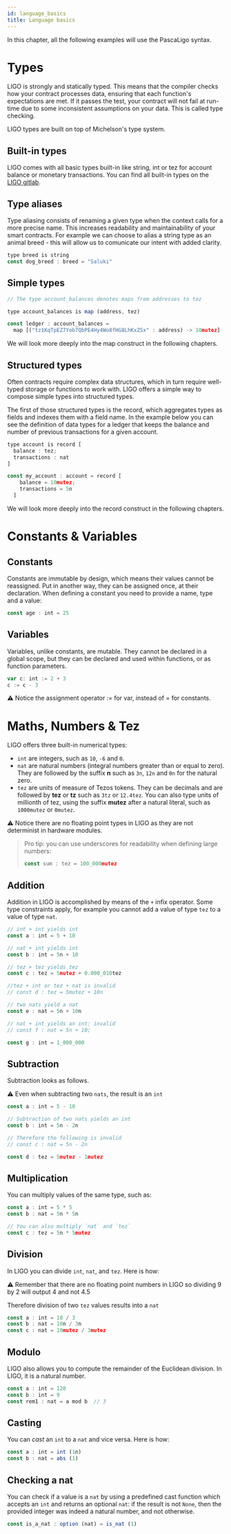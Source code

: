 ```yaml
---
id: language_basics
title: Language basics
---
```


In this chapter, all the following examples will use the PascaLigo syntax.

# Types

LIGO is strongly and statically typed. This means that the compiler checks how your contract processes data, 
ensuring that each function's expectations are met. 
If it passes the test, your contract will not fail at run-time due to some inconsistent assumptions on your data. This is called type checking.

LIGO types are built on top of Michelson's type system.

## Built-in types

LIGO comes with all basic types built-in like string, int or tez for account balance or monetary transactions. 
You can find all built-in types on the [LIGO gitlab](https://gitlab.com/ligolang/ligo/-/tree/dev#L35).

## Type aliases

Type aliasing consists of renaming a given type when the context calls for a more precise name. 
This increases readability and maintainability of your smart contracts. 
For example we can choose to alias a string type as an animal breed - this will allow us to comunicate our intent with added clarity.

```js
type breed is string
const dog_breed : breed = "Saluki"
```

## Simple types

```js
// The type account_balances denotes maps from addresses to tez

type account_balances is map (address, tez)

const ledger : account_balances =
  map [("tz1KqTpEZ7Yob7QbPE4Hy4Wo8fHG8LhKxZSx" : address) -> 10mutez]
```
We will look more deeply into the map construct in the following chapters.

## Structured types

Often contracts require complex data structures, 
which in turn require well-typed storage or functions to work with. 
LIGO offers a simple way to compose simple types into structured types.

The first of those structured types is the record, 
which aggregates types as fields and indexes them with a field name. 
In the example below you can see the definition of data types 
for a ledger that keeps the balance and number of previous transactions for a given account.

```js
type account is record [
  balance : tez;
  transactions : nat
]

const my_account : account = record [
    balance = 10mutez;
    transactions = 5n
  ]
```

We will look more deeply into the record construct in the following chapters.

# Constants & Variables

## Constants

Constants are immutable by design, which means their values cannot be reassigned. Put in another way, they can be assigned once, at their declaration. When defining a constant you need to provide a name, type and a value:

```js
const age : int = 25
```

## Variables
Variables, unlike constants, are mutable. They cannot be declared in a global scope, but they can be declared and used within functions, or as function parameters.
```js
var c: int := 2 + 3
c := c - 3
```

⚠️ Notice the assignment operator := for var, instead of = for constants.

# Maths, Numbers & Tez

LIGO offers three built-in numerical types:

- `int` are integers, such as `10`, `-6` and `0`.
- `nat` are natural numbers (integral numbers greater than or equal to zero). They are followed by the suffix **n** such as `3n`, `12n` and `0n` for the natural zero.
- `tez` are units of measure of Tezos tokens. They can be decimals and are followed by **tez** or **tz** such as `3tz` or `12.4tez`. You can also type units of millionth of tez, using the suffix **mutez** after a natural literal, such as `1000mutez` or `0mutez`.

⚠️ Notice there are no floating point types in LIGO as they are not determinist in hardware modules.

> Pro tip: you can use underscores for readability when defining large
> numbers:
>```js
>const sum : tez = 100_000mutez
>```

## Addition

Addition in LIGO is accomplished by means of the `+` infix
operator. Some type constraints apply, for example you cannot add a
value of type `tez` to a value of type `nat`.

```js
// int + int yields int
const a : int = 5 + 10

// nat + int yields int
const b : int = 5n + 10

// tez + tez yields tez
const c : tez = 5mutez + 0.000_010tez

//tez + int or tez + nat is invalid
// const d : tez = 5mutez + 10n

// two nats yield a nat
const e : nat = 5n + 10n

// nat + int yields an int: invalid
// const f : nat = 5n + 10;

const g : int = 1_000_000
```

## Subtraction

Subtraction looks as follows.

⚠️ Even when subtracting two `nats`, the result is an `int`

```js
const a : int = 5 - 10

// Subtraction of two nats yields an int
const b : int = 5n - 2n

// Therefore the following is invalid
// const c : nat = 5n - 2n

const d : tez = 5mutez - 1mutez
```

## Multiplication

You can multiply values of the same type, such as:

```js
const a : int = 5 * 5
const b : nat = 5n * 5n

// You can also multiply `nat` and `tez`
const c : tez = 5n * 5mutez
```

## Division

In LIGO you can divide `int`, `nat`, and `tez`. Here is how:

⚠️ Remember that there are no floating point numbers in LIGO so dividing 9 by 2 will output 4 and not 4.5

Therefore division of two `tez` values results into a `nat`

```js
const a : int = 10 / 3
const b : nat = 10n / 3n
const c : nat = 10mutez / 3mutez
```

## Modulo

LIGO also allows you to compute the remainder of the Euclidean division. In LIGO, it is a natural number.

```js
const a : int = 120
const b : int = 9
const rem1 : nat = a mod b  // 3
```

## Casting

You can *cast* an `int` to a `nat` and vice versa. Here is how:

```js
const a : int = int (1n)
const b : nat = abs (1)
```

## Checking a nat

You can check if a value is a `nat` by using a predefined cast
function which accepts an `int` and returns an optional `nat`: if the
result is not `None`, then the provided integer was indeed a natural
number, and not otherwise.

```js
const is_a_nat : option (nat) = is_nat (1)
```

